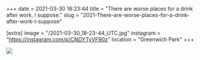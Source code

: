 +++
date = 2021-03-30 18:23:44
title = "There are worse places for a drink after work, I suppose."
slug = "2021-There-are-worse-places-for-a-drink-after-work-I-suppose"

[extra]
image = "/2021-03-30_18-23-44_UTC.jpg"
instagram = "https://instagram.com/p/CNDYTyVF90z"
location = "Greenwich Park"
+++

<img src="/2021-03-30_18-23-44_UTC.jpg" />
